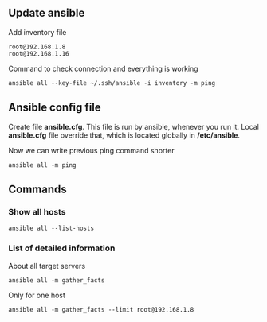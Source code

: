 ## Update ansible 
Add inventory file
```
root@192.168.1.8
root@192.168.1.16
```

Command to check connection and everything is working
```
ansible all --key-file ~/.ssh/ansible -i inventory -m ping
```

## Ansible config file

Create file **ansible.cfg**. 
This file is run by ansible, whenever you run it. Local **ansible.cfg** file override that, which is located globally in **/etc/ansible**.

Now we can write previous ping command shorter
```
ansible all -m ping
```

## Commands

### Show all hosts
```
ansible all --list-hosts
```
### List of detailed information
About all target servers
```
ansible all -m gather_facts
```
Only for one host
```
ansible all -m gather_facts --limit root@192.168.1.8
```



